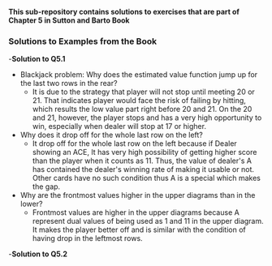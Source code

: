
**This sub-repository contains solutions to exercises that are part of Chapter 5 in Sutton and Barto Book**

### Solutions to Examples from the Book

-**Solution to Q5.1**

  - Blackjack problem: Why does the estimated value function jump up for the last two rows in the rear? 
    - It is due to the strategy that player will not stop until meeting 20 or 21. That indicates player would face the risk of failing by hitting, which results the low value part right before 20 and 21. On the 20 and 21, however, the player stops and has a very high opportunity to win, especially when dealer will stop at 17 or higher.
  - Why does it drop off for the whole last row on the left? 
    - It drop off for the whole last row on the left because if Dealer showing an ACE, It has very high possibility of getting higher score than the player when it counts as 11. Thus, the value of dealer's A has contained the dealer's winning rate of making it usable or not. Other cards have no such condition thus A is a special which makes the gap.
  - Why are the frontmost values higher in the upper diagrams than in the lower?
    - Frontmost values are higher in the upper diagrams because A represent dual values of being used as 1 and 11 in the upper diagram. It makes the player better off and is similar with the condition of having drop in the leftmost rows.

-**Solution to Q5.2**



